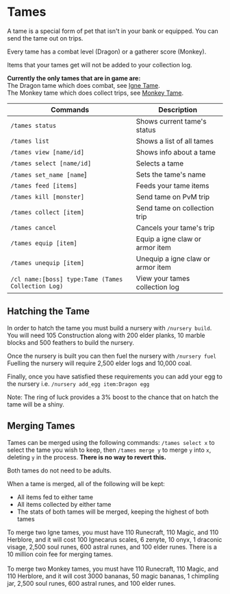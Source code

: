 # Tames

A tame is a special form of pet that isn't in your bank or equipped. You can send the tame out on trips.

Every tame has a combat level (Dragon) or a gatherer score (Monkey).

Items that your tames get will not be added to your collection log.

**Currently the only tames that are in game are:**\
The Dragon tame which does combat, see [Igne Tame](igne-tame.md).\
The Monkey tame which does collect trips, see [Monkey Tame](monkey-tame.md).

| Commands                                           | Description                       |
| -------------------------------------------------- | --------------------------------- |
| `/tames status`                                    | Shows current tame's status       |
| `/tames list`                                      | Shows a list of all tames         |
| `/tames view [name/id]`                            | Shows info about a tame           |
| `/tames select [name/id]`                          | Selects a tame                    |
| `/tames set_name [name`]                           | Sets the tame's name              |
| `/tames feed [items]`                              | Feeds your tame items             |
| `/tames kill [monster]`                            | Send tame on PvM trip             |
| `/tames collect [item]`                            | Send tame on collection trip      |
| `/tames cancel`                                    | Cancels your tame's trip          |
| `/tames equip [item]`                              | Equip a igne claw or armor item   |
| `/tames unequip [item]`                            | Unequip a igne claw or armor item |
| `/cl name:[boss] type:Tame (Tames Collection Log)` | View your tames collection log    |

## Hatching the Tame

In order to hatch the tame you must build a nursery with `/nursery build`.\
You will need 105 Construction along with 200 elder planks, 10 marble blocks and 500 feathers to build the nursery.

Once the nursery is built you can then fuel the nursery with `/nursery fuel`\
Fuelling the nursery will require 2,500 elder logs and 10,000 coal.

Finally, once you have satisfied these requirements you can add your egg to the nursery i.e. `/nursery add_egg item:Dragon egg`

Note: The ring of luck provides a 3% boost to the chance that on hatch the tame will be a shiny.

## Merging Tames

Tames can be merged using the following commands: `/tames select x` to select the tame you wish to keep, then `/tames merge y` to merge `y` into `x`, deleting `y` in the process. **There is no way to revert this.**

Both tames do not need to be adults.

When a tame is merged, all of the following will be kept:

* All items fed to either tame
* All items collected by either tame
* The stats of both tames will be merged, keeping the highest of both tames

To merge two Igne tames, you must have 110 Runecraft, 110 Magic, and 110 Herblore, and it will cost 100 Ignecarus scales, 6 zenyte, 10 onyx, 1 draconic visage, 2,500 soul runes, 600 astral runes, and 100 elder runes. There is a 10 million coin fee for merging tames.\
\
To merge two Monkey tames, you must have 110 Runecraft, 110 Magic, and 110 Herblore, and it will cost 3000 bananas, 50 magic bananas, 1 chimpling jar, 2,500 soul runes, 600 astral runes, and 100 elder runes.
